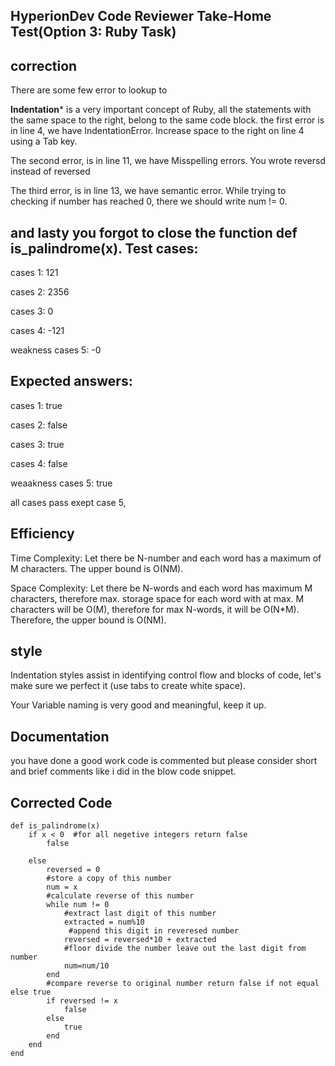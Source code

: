 HyperionDev Code Reviewer Take-Home Test(Option 3: Ruby Task)
---

correction
---
There are some few error to lookup to

**Indentation*** is a very important concept of Ruby, all the statements with the same space to the right, 
belong to the same code block.
the first error is in line 4, we have IndentationError. Increase space to the right on line 4 using a Tab key.

The second error, is in line 11, we have Misspelling errors. You wrote reversd instead of reversed

The third error, is in line 13, we have semantic error. While trying to checking if number has reached 0, there we should write num != 0.

and lasty you forgot to close the function **def is_palindrome(x)**. 
Test cases:
---
cases 1: 121

cases 2: 2356

cases 3: 0

cases 4: -121

weakness cases 5: -0

Expected answers:
---

cases 1: true

cases 2: false

cases 3: true

cases 4: false

weaakness cases 5: true

all cases pass exept case 5,    


Efficiency
---

Time Complexity: Let there be N-number and each word has a maximum of M characters. The upper bound is O(NM).

Space Complexity: Let there be N-words and each word has maximum M characters, therefore max. storage space 
for each word with at max. M characters will be O(M), therefore for max N-words, it will be O(N*M). Therefore,
the upper bound is O(NM).



style
---
 
Indentation styles assist in identifying control flow and blocks of code, let's make sure we perfect it 
  (use tabs to create white space).
 
Your Variable naming is very good and meaningful, keep it up.

Documentation
---
you have done a good work code is commented but please consider short and brief comments like i did in the blow code snippet.
 
Corrected Code
 ---
```
def is_palindrome(x)
    if x < 0  #for all negetive integers return false
        false

    else 
        reversed = 0
        #store a copy of this number
        num = x  
        #calculate reverse of this number
        while num != 0
            #extract last digit of this number
            extracted = num%10
             #append this digit in reveresed number
            reversed = reversed*10 + extracted 
            #floor divide the number leave out the last digit from number
            num=num/10
        end
        #compare reverse to original number return false if not equal else true
        if reversed != x
            false
        else
            true
        end
    end
end
```
